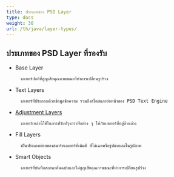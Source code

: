 ```yaml
---
title: ประเภทของ PSD Layer
type: docs
weight: 30
url: /th/java/layer-types/
---
```


## **ประเภทของ PSD Layer ที่รองรับ**

- Base Layer

		เลเยอร์ปกติที่สูญเสียคุณภาพขณะที่ทำการเปลี่ยนรูปร่าง
- Text Layers

		เลเยอร์ที่ประกอบด้วยข้อมูลข้อความ รวมถึงสไตล์และย่อหน้าของ PSD Text Engine
- [Adjustment Layers](/psd/th/java/layer-types/adjustment-layer/)

		เลเยอร์เหล่านี้ใช้ในการปรับปรุงกราฟิกต่าง ๆ ให้กับเลเยอร์ที่อยู่ด้านล่าง
		
- Fill Layers
		
		เป็นประเภทย่อยของสมาร์ทเลเยอร์ที่เติมสี สีไล่เฉดหรือรูปแบบลงในรูปภาพ
- Smart Objects

		เลเยอร์ที่บันทึกสถานะต้นฉบับและไม่สูญเสียคุณภาพขณะที่ทำการเปลี่ยนรูปร่าง
